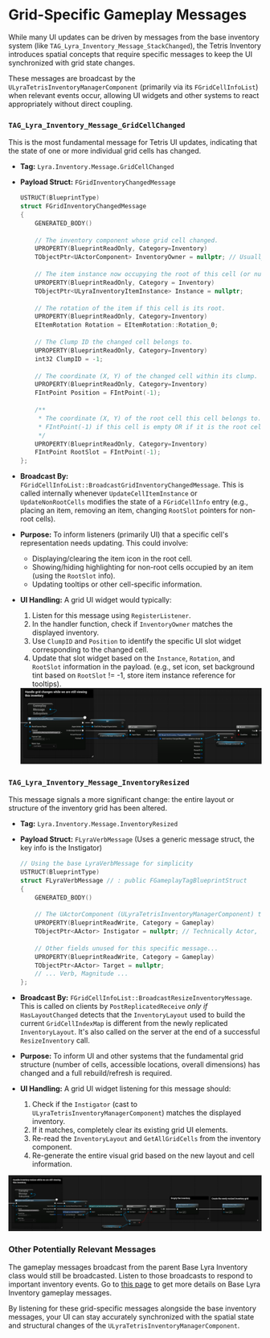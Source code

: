 # Grid-Specific Gameplay Messages

While many UI updates can be driven by messages from the base inventory system (like `TAG_Lyra_Inventory_Message_StackChanged`), the Tetris Inventory introduces spatial concepts that require specific messages to keep the UI synchronized with grid state changes.

These messages are broadcast by the `ULyraTetrisInventoryManagerComponent` (primarily via its `FGridCellInfoList`) when relevant events occur, allowing UI widgets and other systems to react appropriately without direct coupling.

### `TAG_Lyra_Inventory_Message_GridCellChanged`

This is the most fundamental message for Tetris UI updates, indicating that the state of one or more individual grid cells has changed.

* **Tag:** `Lyra.Inventory.Message.GridCellChanged`
*   **Payload Struct:** `FGridInventoryChangedMessage`

    ```cpp
    USTRUCT(BlueprintType)
    struct FGridInventoryChangedMessage
    {
        GENERATED_BODY()

        // The inventory component whose grid cell changed.
        UPROPERTY(BlueprintReadOnly, Category=Inventory)
        TObjectPtr<UActorComponent> InventoryOwner = nullptr; // Usually ULyraTetrisInventoryManagerComponent

        // The item instance now occupying the root of this cell (or nullptr if empty).
        UPROPERTY(BlueprintReadOnly, Category = Inventory)
        TObjectPtr<ULyraInventoryItemInstance> Instance = nullptr;

        // The rotation of the item if this cell is its root.
        UPROPERTY(BlueprintReadOnly, Category=Inventory)
        EItemRotation Rotation = EItemRotation::Rotation_0;

        // The Clump ID the changed cell belongs to.
        UPROPERTY(BlueprintReadOnly, Category=Inventory)
        int32 ClumpID = -1;

        // The coordinate (X, Y) of the changed cell within its clump.
        UPROPERTY(BlueprintReadOnly, Category=Inventory)
        FIntPoint Position = FIntPoint(-1);

        /**
         * The coordinate (X, Y) of the root cell this cell belongs to.
         * FIntPoint(-1) if this cell is empty OR if it is the root cell itself.
         */
        UPROPERTY(BlueprintReadOnly, Category=Inventory)
        FIntPoint RootSlot = FIntPoint(-1);
    };
    ```
* **Broadcast By:** `FGridCellInfoList::BroadcastGridInventoryChangedMessage`. This is called internally whenever `UpdateCellItemInstance` or `UpdateNonRootCells` modifies the state of a `FGridCellInfo` entry (e.g., placing an item, removing an item, changing `RootSlot` pointers for non-root cells).
* **Purpose:** To inform listeners (primarily UI) that a specific cell's representation needs updating. This could involve:
  * Displaying/clearing the item icon in the root cell.
  * Showing/hiding highlighting for non-root cells occupied by an item (using the `RootSlot` info).
  * Updating tooltips or other cell-specific information.
*   **UI Handling:** A grid UI widget would typically:

    1. Listen for this message using `RegisterListener`.
    2. In the handler function, check if `InventoryOwner` matches the displayed inventory.
    3. Use `ClumpID` and `Position` to identify the specific UI slot widget corresponding to the changed cell.
    4. Update that slot widget based on the `Instance`, `Rotation`, and `RootSlot` information in the payload. (e.g., set icon, set background tint based on `RootSlot` != -1, store item instance reference for tooltips).

    <img src=".gitbook/assets/image (178).png" alt="" width="563" title="">

### `TAG_Lyra_Inventory_Message_InventoryResized`

This message signals a more significant change: the entire layout or structure of the inventory grid has been altered.

* **Tag:** `Lyra.Inventory.Message.InventoryResized`
*   **Payload Struct:** `FLyraVerbMessage` (Uses a generic message struct, the key info is the Instigator)

    ```cpp
    // Using the base LyraVerbMessage for simplicity
    USTRUCT(BlueprintType)
    struct FLyraVerbMessage // : public FGameplayTagBlueprintStruct
    {
        GENERATED_BODY()

        // The UActorComponent (ULyraTetrisInventoryManagerComponent) that was resized.
        UPROPERTY(BlueprintReadWrite, Category = Gameplay)
        TObjectPtr<AActor> Instigator = nullptr; // Technically Actor, but cast to Component expected

        // Other fields unused for this specific message...
        UPROPERTY(BlueprintReadWrite, Category = Gameplay)
        TObjectPtr<AActor> Target = nullptr;
        // ... Verb, Magnitude ...
    };
    ```
* **Broadcast By:** `FGridCellInfoList::BroadcastResizeInventoryMessage`. This is called on clients by `PostReplicatedReceive` _only if_ `HasLayoutChanged` detects that the `InventoryLayout` used to build the current `GridCellIndexMap` is different from the newly replicated `InventoryLayout`. It's also called on the server at the end of a successful `ResizeInventory` call.
* **Purpose:** To inform UI and other systems that the fundamental grid structure (number of cells, accessible locations, overall dimensions) has changed and a full rebuild/refresh is required.
* **UI Handling:** A grid UI widget listening for this message should:
  1. Check if the `Instigator` (cast to `ULyraTetrisInventoryManagerComponent`) matches the displayed inventory.
  2. If it matches, completely clear its existing grid UI elements.
  3. Re-read the `InventoryLayout` and `GetAllGridCells` from the inventory component.
  4. Re-generate the entire visual grid based on the new layout and cell information.

<img src=".gitbook/assets/image (177).png" alt="" width="563" title="Example of tetris inventory listening for resizing">

### Other Potentially Relevant Messages

The gameplay messages broadcast from the parent Base Lyra Inventory class would still be broadcasted. Listen to those broadcasts to respond to important inventory events. Go to [this page](../../../base-lyra-modified/items/inventory-manager-component/broadcasted-gameplay-messages.md) to get more details on Base Lyra Inventory gameplay messages.

By listening for these grid-specific messages alongside the base inventory messages, your UI can stay accurately synchronized with the spatial state and structural changes of the `ULyraTetrisInventoryManagerComponent`.
